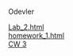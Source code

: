 Odevler

[Lab_2.html](https://hasankagit.github.io/Odevler/Lab_2.html) <br>
[homework_1.html](https://hasankagit.github.io/Odevler/homework_1.html) <br>
[CW 3](https://hasankagit.github.io/Odevler/inspector.html)



